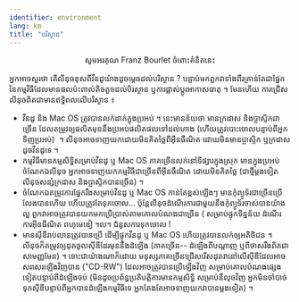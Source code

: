 ```yaml
---
identifier: environment
lang: km
title: "បរិស្ថាន​"
---
```


<p align="center">សូម​អរគុណ​ Franz Bourlet ចំពោះ​គំនិត​នេះ​​

អ្នក​អាច​សួរថា តើ​លីនុច​​​ខុស​ពី​វីន​ដូ​យ៉ាង​ដូច​ម្តេច​​ដល់​​បរិស្ថាន​​ ? បន្ទាប់មក​ពួកវា​ទាំង​ពីរ​គ្រាន់​តែ​ជា​ផ្នែក​នៃ​កម្មវិធី​ដែលមាន​ផលប៉ះពាល់​តិចតួច​ដល់​បិរស្ថាន ឬ​ការ​ផ្លាស់ប្ដូរ​អាកាសធាតុ ។ 
មែន​ហើយ ការជ្រើស​លីនុច​​ពិតជា​មាន​ឥទ្ធិពល​លើ​បរិស្ថាន​ ៖

<ul>

<li>វីនដូ​ និង​ Mac OS ត្រូវបាន​លក់​ដាក់​ក្នុង​ប្រអប់ ។ នេះ​មាន​ន័យថា មាន​​ក្រដាស និង​​ប្លាស្ទិក​​ជា​ច្រើន ដែល​តម្រូវ​ឲ្យ​ផលិត​មុននឹង​ប្រអប់​ផលិតផល​ទៅ​ដល់​ហាង (ហើយ​ត្រូវ​បោះចោល​បន្ទាប់​ពី​អ្នក​ទិញ​ប្រអប់)
 ។ លីនុចអាច​​ទាញ​យក​ដោយ​មិន​គិត​ថ្លៃ​ពី​អ៊ីនធឺណិត ដោយ​មិន​មាន​​​ប្លាស្ទិក​ ឬ​​ក្រដាស​​ដូច​វីនដូ​ទេ ។</li>

<li>កម្មវិធីមាន​​កម្មសិទ្ធិ​សម្រាប់​វីនដូ ឬ​ Mac OS ភាគ​ច្រើន​លក់​នៅ​ទីផ្សារ​ក្នុង​ស្រុក មាន​ក្នុង​ប្រអប់ ចំណែក​ឯ​លីនុច អ្ន​ក​អាច​ទាញយក​កម្មវិធី​ជា​ច្រើន​ពី​អ៊ីនធឺណិត  ដោយ​មិនគិត​ថ្លៃ (ជា​ថ្មី​ម្ដង​ទៀត លីនុច​សន្សំ​ក្រដាស និង​ប្លាស្ទិក​​បាន​ច្រើន) ។</li>

<li>ចំណែ​ក​ឯ​​តម្រូវការ​ផ្នែក​រឹង​​សម្រាប់​វីន​ដូ​ ឬ​ Mac OS ​កាន់​តែ​ខ្ពស់​ឡើង​ៗ មានកុំព្យូទ័រ​ជា​ច្រើន​ប្រើ​លែង​បាន​ហើយ ហើយ​ត្រូវ​តែ​ទុក​ចោល... ប៉ុន្តែ​លីនុច​ដំណើរការ​ជា​មួយ​នឹង​កុំព្យូទ័រ​ចាស់​បានយ៉ាង​ល្អ ពួកវា​អាច​ត្រូ​វបានយក​មកប្រើប្រាស់​តាម​គោល​បំណង​ជា​ច្រើន ( សម្រាប់​ផ្ទុក​ទិន្នន័យ ដំណើរការ​អ៊ីនធឺណិត ពហុមេឌៀ ។ល។ ជំនួស​ការ​ទុក​​ចោល !</li>

<li>មាន​ស៊ីឌី​រាប់​លាន​ត្រូវ​បាន​ប្រើ ដើម្បី​ផ្ទុក​វីនដូ ឬ​​ Mac OS ហើយ​ត្រូវ​បាន​លក់​ឲ្យ​អតិថិជន ។ លីនុច​ក៏តម្រូវ​ឲ្យ​ដុត​ចូល​ស៊ីឌី​ដែរមុននឹង​ដំឡើង (ភាគ​ច្រើន-- ដំឡើង​ពី​បណ្ដាញ ឬ​ពី​ថាស​រឹង​ពិតជា​សាមញ្ញ​មែន) ។ ទោះ​ជា​យ៉ាង​ណា​ក៏​ដោយ មនុស្ស​ភាគ​ច្រើន​ជ្រើសរើស​ដុត​វា​នៅ​លើ​ស៊ីឌី​ដែលអាច​សរសេរ​ឡើងវិញ​បាន ("CD-RW") ដែល​អាច​ត្រូវ​បាន​ប្រើ​ឡើង​វិញ ​សម្រាប់​គោល​បំ​ណង​ផ្សេង​ទៀត​​បន្ទាប់ពី​ដំឡើង​ចប់ (មិន​ដូច​ប្រព័ន្ធ​ប្រតិបត្តិការ​​មាន​កម្ម​សិទ្ធិ សម្រាប់​នីលុច​វិញ អ្នក​មិនចាំបាច់​ទុក​ស៊ីឌី​បន្ទាប់​ពី​អ្នក​បានដំឡើង​កម្មវិធី​ទេ អ្នកតែងតែ​អាច​ទាញយក​វា​បាន​ម្ដង​ទៀត) ។</li>

</ul>




